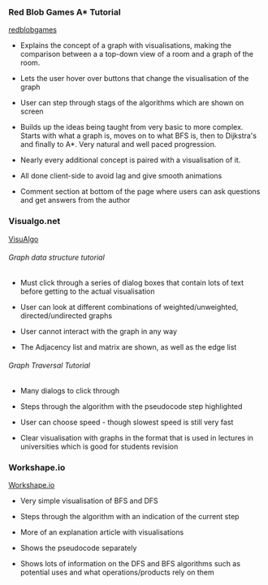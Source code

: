 ### Red Blob Games A* Tutorial
[redblobgames](https://www.redblobgames.com/pathfinding/a-star/introduction.html)
* Explains the concept of a graph with visualisations, making the comparison
between a a top-down view of a room and a graph of the room.

* Lets the user hover over buttons that change the visualisation of the graph

* User can step through stags of the algorithms which are shown on screen

* Builds up the ideas being taught from very basic to more complex. Starts with what a graph is, moves
on to what BFS is, then to Dijkstra's and finally to A*. Very natural and well paced progression.

* Nearly every additional concept is paired with a visualisation of it.

* All done client-side to avoid lag and give smooth animations

* Comment section at bottom of the page where users can ask questions and get answers from the author

### Visualgo.net
[VisuAlgo](https://visualgo.net/en/graphds?slide=1)

###### Graph data structure tutorial

* Must click through a series of dialog boxes that contain
lots of text before getting to the actual visualisation

* User can look at different combinations of weighted/unweighted, directed/undirected graphs 

* User cannot interact with the graph in any way

* The Adjacency list and matrix are shown, as well as the edge list

###### Graph Traversal Tutorial

* Many dialogs to click through

* Steps through the algorithm with the pseudocode step highlighted

* User can choose speed - though slowest speed is still very fast

* Clear visualisation with graphs in the format that is used in lectures in universities which is good for students revision

### Workshape.io
[Workshape.io](https://workshape.github.io/visual-graph-algorithms/)

* Very simple visualisation of BFS and DFS

* Steps through the algorithm with an indication of the current step

* More of an explanation article with visualisations

* Shows the pseudocode separately

* Shows lots of information on the DFS and BFS algorithms such as potential uses and what operations/products rely on them
